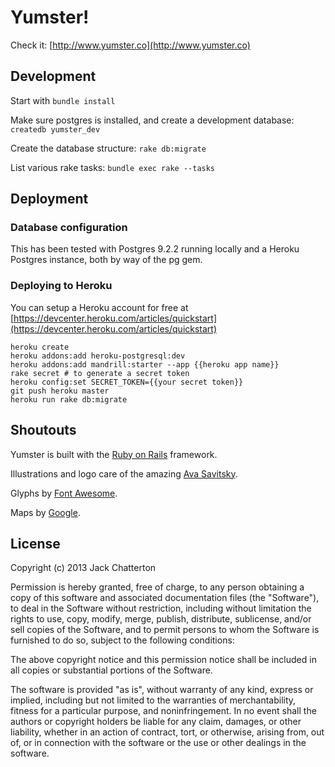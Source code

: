 # Yumster!

Check it: [http://www.yumster.co](http://www.yumster.co)

## Development

Start with `bundle install`

Make sure postgres is installed, and create a development database:
`createdb yumster_dev`

Create the database structure: `rake db:migrate`

List various rake tasks: `bundle exec rake --tasks`

## Deployment

### Database configuration

This has been tested with Postgres 9.2.2 running locally and a Heroku Postgres instance, both by way of the pg gem.

### Deploying to Heroku
You can setup a Heroku account for free at [https://devcenter.heroku.com/articles/quickstart](https://devcenter.heroku.com/articles/quickstart)

    heroku create
    heroku addons:add heroku-postgresql:dev
    heroku addons:add mandrill:starter --app {{heroku app name}}
    rake secret # to generate a secret token
    heroku config:set SECRET_TOKEN={{your secret token}}
    git push heroku master
    heroku run rake db:migrate

## Shoutouts

Yumster is built with the [Ruby on Rails](http://rubyonrails.org/) framework.

Illustrations and logo care of the amazing [Ava Savitsky](http://www.avasavitsky.com/).

Glyphs by [Font Awesome](http://fortawesome.github.com/Font-Awesome/).

Maps by [Google](https://developers.google.com/maps/documentation/javascript/).

## License

Copyright (c) 2013 Jack Chatterton

Permission is hereby granted, free of charge, to any person obtaining a copy of this software and associated documentation files (the "Software"), to deal in the Software without restriction, including without limitation the rights to use, copy, modify, merge, publish, distribute, sublicense, and/or sell copies of the Software, and to permit persons to whom the Software is furnished to do so, subject to the following conditions:

The above copyright notice and this permission notice shall be included in all copies or substantial portions of the Software.

The software is provided "as is", without warranty of any kind, express or implied, including but not limited to the warranties of merchantability, fitness for a particular purpose, and noninfringement. In no event shall the authors or copyright holders be liable for any claim, damages, or other liability, whether in an action of contract, tort, or otherwise, arising from, out of, or in connection with the software or the use or other dealings in the software.
